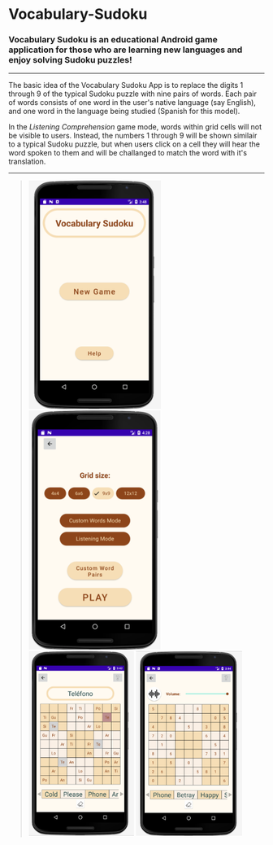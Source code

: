 # Vocabulary-Sudoku
### Vocabulary Sudoku is an educational Android game application for those who are learning new languages and enjoy solving Sudoku puzzles!
---

The basic idea of the Vocabulary Sudoku App is to replace the digits 1 through 9 of the typical Sudoku puzzle with nine pairs of words. Each pair of words consists of one word in the user's native language (say English), and one word in the language being studied (Spanish for this model).

In the *Listening Comprehension* game mode, words within grid cells will not be visible to users. Instead, the numbers 1 through 9 will be shown similair to a typical Sudoku puzzle, but when users click on a cell they will hear the word spoken to them and will be challanged to match the word with it's translation.

---

> <img src="https://github.com/Hooyar-Foroughi/Vocabulary-Sudoku/blob/main/Screenshots/MainMenu.png?raw=true" alt="Main Menu" width="260"/>
> <img src="https://github.com/Hooyar-Foroughi/Vocabulary-Sudoku/blob/main/Screenshots/NewGameMenu.png?raw=true" alt="New Game Menu" width="259"/>
> <img src="https://github.com/Hooyar-Foroughi/Vocabulary-Sudoku/blob/main/Screenshots/Gameboard_9x9.png?raw=true" alt="New Game Menu" width="207"/>
> <img src="https://github.com/Hooyar-Foroughi/Vocabulary-Sudoku/blob/main/Screenshots/ListeningMode.png?raw=true" alt="New Game Menu" width="209"/>
